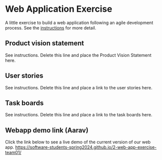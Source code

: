 # Web Application Exercise

A little exercise to build a web application following an agile development process. See the [instructions](instructions.md) for more detail.

## Product vision statement

See instructions. Delete this line and place the Product Vision Statement here.

## User stories

See instructions. Delete this line and place a link to the user stories here.

## Task boards

See instructions. Delete this line and place a link to the task boards here.

## Webapp demo link (Aarav)
Click the link below to see a live demo of the current version of our web app.
https://software-students-spring2024.github.io/2-web-app-exercise-team01/